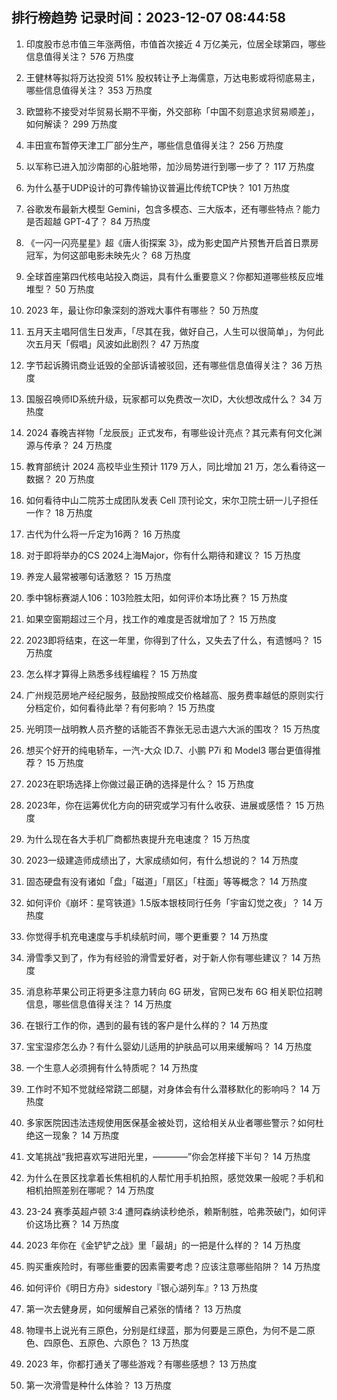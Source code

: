 
## 排行榜趋势 记录时间：2023-12-07 08:44:58
  
  1. 印度股市总市值三年涨两倍，市值首次接近 4 万亿美元，位居全球第四，哪些信息值得关注？ 576 万热度
    
  2. 王健林等拟将万达投资 51% 股权转让予上海儒意，万达电影或将彻底易主，哪些信息值得关注？ 353 万热度
    
  3. 欧盟称不接受对华贸易长期不平衡，外交部称「中国不刻意追求贸易顺差」，如何解读？ 299 万热度
    
  4. 丰田宣布暂停天津工厂部分生产，哪些信息值得关注？ 256 万热度
    
  5. 以军称已进入加沙南部的心脏地带，加沙局势进行到哪一步了？ 117 万热度
    
  6. 为什么基于UDP设计的可靠传输协议普遍比传统TCP快？ 101 万热度
    
  7. 谷歌发布最新大模型 Gemini，包含多模态、三大版本，还有哪些特点？能力是否超越 GPT-4了？ 84 万热度
    
  8. 《一闪一闪亮星星》超《唐人街探案 3》，成为影史国产片预售开启首日票房冠军，为何这部电影未映先火？ 68 万热度
    
  9. 全球首座第四代核电站投入商运，具有什么重要意义？你都知道哪些核反应堆堆型？ 50 万热度
    
  10. 2023 年，最让你印象深刻的游戏大事件有哪些？ 50 万热度
    
  11. 五月天主唱阿信生日发声，「尽其在我，做好自己，人生可以很简单」，为何此次五月天「假唱」风波如此剧烈？ 47 万热度
    
  12. 字节起诉腾讯商业诋毁的全部诉请被驳回，还有哪些信息值得关注？ 36 万热度
    
  13. 国服召唤师ID系统升级，玩家都可以免费改一次ID，大伙想改成什么？ 34 万热度
    
  14. 2024 春晚吉祥物「龙辰辰」正式发布，有哪些设计亮点？其元素有何文化渊源与传承？ 24 万热度
    
  15. 教育部统计 2024 高校毕业生预计 1179 万人，同比增加 21 万，怎么看待这一数据？ 20 万热度
    
  16. 如何看待中山二院苏士成团队发表 Cell 顶刊论文，宋尔卫院士研一儿子担任一作？ 18 万热度
    
  17. 古代为什么将一斤定为16两？ 16 万热度
    
  18. 对于即将举办的CS 2024上海Major，你有什么期待和建议？ 15 万热度
    
  19. 养宠人最常被哪句话激怒？ 15 万热度
    
  20. 季中锦标赛湖人106：103险胜太阳，如何评价本场比赛？ 15 万热度
    
  21. 如果空窗期超过三个月，找工作的难度是否就增加了？ 15 万热度
    
  22. 2023即将结束，在这一年里，你得到了什么，又失去了什么，有遗憾吗？ 15 万热度
    
  23. 怎么样才算得上熟悉多线程编程？ 15 万热度
    
  24. 广州规范房地产经纪服务，鼓励按照成交价格越高、服务费率越低的原则实行分档定价，如何看待此举？有何影响？ 15 万热度
    
  25. 光明顶一战明教人员齐整的话能否不靠张无忌击退六大派的围攻？ 15 万热度
    
  26. 想买个好开的纯电轿车，一汽-大众 ID.7、小鹏 P7i 和 Model3 哪台更值得推荐？ 15 万热度
    
  27. 2023在职场选择上你做过最正确的选择是什么？ 15 万热度
    
  28. 2023年，你在运筹优化方向的研究或学习有什么收获、进展或感悟？ 15 万热度
    
  29. 为什么现在各大手机厂商都热衷提升充电速度？ 15 万热度
    
  30. 2023一级建造师成绩出了，大家成绩如何，有什么想说的？ 14 万热度
    
  31. 固态硬盘有没有诸如「盘」「磁道」「扇区」「柱面」等等概念？ 14 万热度
    
  32. 如何评价《崩坏：星穹铁道》1.5版本银枝同行任务「宇宙幻觉之夜」？ 14 万热度
    
  33. 你觉得手机充电速度与手机续航时间，哪个更重要？ 14 万热度
    
  34. 滑雪季又到了，作为有经验的滑雪爱好者，对于新人你有哪些建议？ 14 万热度
    
  35. 消息称苹果公司正将更多注意力转向 6G 研发，官网已发布 6G 相关职位招聘信息，哪些信息值得关注？ 14 万热度
    
  36. 在银行工作的你，遇到的最有钱的客户是什么样的？ 14 万热度
    
  37. 宝宝湿疹怎么办？有什么婴幼儿适用的护肤品可以用来缓解吗？ 14 万热度
    
  38. 一个生意人必须拥有什么特质呢？ 14 万热度
    
  39. 工作时不知不觉就经常跷二郎腿，对身体会有什么潜移默化的影响吗？ 14 万热度
    
  40. 多家医院因违法违规使用医保基金被处罚，这给相关从业者哪些警示？如何杜绝这一现象？ 14 万热度
    
  41. 文笔挑战“我把喜欢写进阳光里，————”你会怎样接下半句？ 14 万热度
    
  42. 为什么在景区找拿着长焦相机的人帮忙用手机拍照，感觉效果一般呢？手机和相机拍照差别在哪呢？ 14 万热度
    
  43. 23-24 赛季英超卢顿 3:4 遭阿森纳读秒绝杀，赖斯制胜，哈弗茨破门，如何评价这场比赛？ 14 万热度
    
  44. 2023 年你在《金铲铲之战》里「最胡」的一把是什么样的？ 14 万热度
    
  45. 购买重疾险时，有哪些重要的因素需要考虑？应该注意哪些陷阱？ 14 万热度
    
  46. 如何评价《明日方舟》sidestory『银心湖列车』? 13 万热度
    
  47. 第一次去健身房，如何缓解自己紧张的情绪？ 13 万热度
    
  48. 物理书上说光有三原色，分别是红绿蓝，那为何要是三原色，为何不是二原色、四原色、五原色、六原色？ 13 万热度
    
  49. 2023 年，你都打通关了哪些游戏？有哪些感想？ 13 万热度
    
  50. 第一次滑雪是种什么体验？ 13 万热度
    